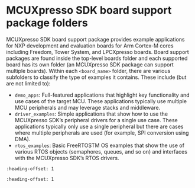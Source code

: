# MCUXpresso SDK board support package folders

MCUXpresso SDK board support package provides example applications for NXP development and evaluation boards for Arm Cortex-M cores including Freedom, Tower System, and LPCXpresso boards. Board support packages are found inside the top-level boards folder and each supported board has its own folder \(an MCUXpresso SDK package can support multiple boards\). Within each `<board_name>` folder, there are various subfolders to classify the type of examples it contains. These include \(but are not limited to\):

-   `demo_apps`: Full-featured applications that highlight key functionality and use cases of the target MCU. These applications typically use multiple MCU peripherals and may leverage stacks and middleware.
-   `driver_examples`: Simple applications that show how to use the MCUXpresso SDK’s peripheral drivers for a single use case. These applications typically only use a single peripheral but there are cases where multiple peripherals are used \(for example, SPI conversion using DMA\).
-   `rtos_examples`: Basic FreeRTOSTM OS examples that show the use of various RTOS objects \(semaphores, queues, and so on\) and interfaces with the MCUXpresso SDK’s RTOS drivers.


```{include} ../topics/example_application_structure.md
:heading-offset: 1
```

```{include} ../topics/locating_example_application_source_files.md
:heading-offset: 1
```

